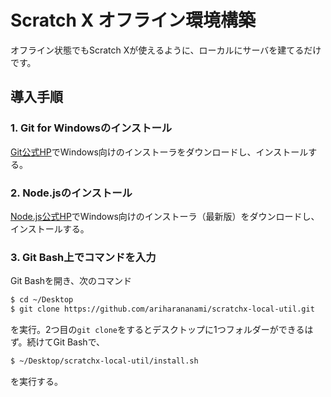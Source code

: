 # Scratch X オフライン環境構築

オフライン状態でもScratch Xが使えるように、ローカルにサーバを建てるだけです。


## 導入手順

### 1. Git for Windowsのインストール

[Git公式HP](https://git-scm.com/)でWindows向けのインストーラをダウンロードし、インストールする。

### 2. Node.jsのインストール

[Node.js公式HP](<https://nodejs.org/ja/>)でWindows向けのインストーラ（最新版）をダウンロードし、インストールする。

### 3.  Git Bash上でコマンドを入力

Git Bashを開き、次のコマンド

```bash
$ cd ~/Desktop
$ git clone https://github.com/ariharananami/scratchx-local-util.git
```

を実行。2つ目の`git clone`をするとデスクトップに1つフォルダーができるはず。続けてGit Bashで、

```bash
$ ~/Desktop/scratchx-local-util/install.sh
```

を実行する。

